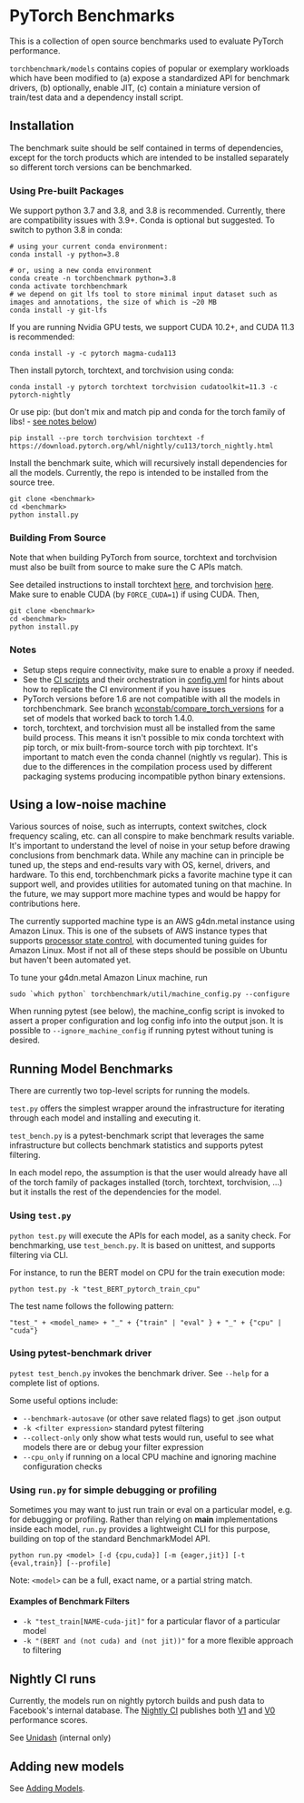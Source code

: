 # PyTorch Benchmarks
This is a collection of open source benchmarks used to evaluate PyTorch performance.

`torchbenchmark/models` contains copies of popular or exemplary workloads which have been modified to
(a) expose a standardized API for benchmark drivers, (b) optionally, enable JIT,
 (c) contain a miniature version of train/test data and a dependency install script.

## Installation
The benchmark suite should be self contained in terms of dependencies,
except for the torch products which are intended to be installed separately so
different torch versions can be benchmarked.

### Using Pre-built Packages
We support python 3.7 and 3.8, and 3.8 is recommended. Currently, there are compatibility issues with 3.9+.  Conda is optional but suggested. To switch to python 3.8 in conda:
```
# using your current conda environment:
conda install -y python=3.8

# or, using a new conda environment
conda create -n torchbenchmark python=3.8
conda activate torchbenchmark
# we depend on git lfs tool to store minimal input dataset such as images and annotations, the size of which is ~20 MB
conda install -y git-lfs
```

If you are running Nvidia GPU tests, we support CUDA 10.2+, and CUDA 11.3 is recommended:
```
conda install -y -c pytorch magma-cuda113
```

Then install pytorch, torchtext, and torchvision using conda:
```
conda install -y pytorch torchtext torchvision cudatoolkit=11.3 -c pytorch-nightly
```
Or use pip:
(but don't mix and match pip and conda for the torch family of libs! - [see notes below](#notes))
```
pip install --pre torch torchvision torchtext -f https://download.pytorch.org/whl/nightly/cu113/torch_nightly.html
```

Install the benchmark suite, which will recursively install dependencies for all the models.  Currently, the repo is intended to be installed from the source tree.
```
git clone <benchmark>
cd <benchmark>
python install.py
```

### Building From Source
Note that when building PyTorch from source, torchtext and torchvision must also be built from source to make sure the C APIs match.

See detailed instructions to install torchtext [here](https://github.com/pytorch/text), and torchvision [here](https://github.com/pytorch/vision).
Make sure to enable CUDA (by `FORCE_CUDA=1`) if using CUDA.
Then,
```
git clone <benchmark>
cd <benchmark>
python install.py
```

### Notes
- Setup steps require connectivity, make sure to enable a proxy if needed.
- See the [CI scripts](scripts/) and their orchestration in [config.yml](.circleci/config.yml)
for hints about how to replicate the CI environment if you have issues
- PyTorch versions before 1.6 are not compatible with all the models in torchbenchmark.  See branch [wconstab/compare_torch_versions](https://github.com/pytorch/benchmark/tree/wconstab/compare_torch_versions) for a set of models that worked back to torch 1.4.0.
- torch, torchtext, and torchvision must all be installed from the same build process.  This means it isn't possible to mix conda torchtext
  with pip torch, or mix built-from-source torch with pip torchtext.  It's important to match even the conda channel (nightly vs regular).
  This is due to the differences in the compilation process used by different packaging systems producing incompatible python binary extensions.

## Using a low-noise machine
Various sources of noise, such as interrupts, context switches, clock frequency scaling, etc. can all conspire to make benchmark results variable.  It's important to understand the level of noise in your setup before drawing conclusions from benchmark data.  While any machine can in principle be tuned up, the steps and end-results vary with OS, kernel, drivers, and hardware.  To this end, torchbenchmark picks a favorite machine type it can support well, and provides utilities for automated tuning on that machine.  In the future, we may support more machine types and would be happy for contributions here.

The currently supported machine type is an AWS g4dn.metal instance using Amazon Linux.  This is one of the subsets of AWS instance types that supports [processor state control](https://docs.aws.amazon.com/AWSEC2/latest/UserGuide/processor_state_control.html), with documented tuning guides for Amazon Linux.  Most if not all of these steps should be possible on Ubuntu but haven't been automated yet.

To tune your g4dn.metal Amazon Linux machine, run
```
sudo `which python` torchbenchmark/util/machine_config.py --configure
```

When running pytest (see below), the machine_config script is invoked to assert a proper configuration and log config info into the output json.  It is possible to ```--ignore_machine_config``` if running pytest without tuning is desired.


## Running Model Benchmarks
There are currently two top-level scripts for running the models.

`test.py` offers the simplest wrapper around the infrastructure for iterating through each model and installing and executing it.

`test_bench.py` is a pytest-benchmark script that leverages the same infrastructure but collects benchmark statistics and supports pytest filtering.

In each model repo, the assumption is that the user would already have all of the torch family of packages installed (torch, torchtext, torchvision, ...) but it installs the rest of the dependencies for the model.

### Using `test.py`
`python test.py` will execute the APIs for each model, as a sanity check.  For benchmarking, use `test_bench.py`.  It is based on unittest, and supports filtering via CLI.

For instance, to run the BERT model on CPU for the train execution mode:
```
python test.py -k "test_BERT_pytorch_train_cpu"
```

The test name follows the following pattern:

```
"test_" + <model_name> + "_" + {"train" | "eval" } + "_" + {"cpu" | "cuda"}
```

### Using pytest-benchmark driver
`pytest test_bench.py` invokes the benchmark driver.  See `--help` for a complete list of options.

Some useful options include:
- `--benchmark-autosave` (or other save related flags) to get .json output
- `-k <filter expression>` standard pytest filtering
- `--collect-only` only show what tests would run, useful to see what models there are or debug your filter expression
- `--cpu_only` if running on a local CPU machine and ignoring machine configuration checks

### Using `run.py` for simple debugging or profiling
Sometimes you may want to just run train or eval on a particular model, e.g. for debugging or profiling.  Rather than relying on __main__ implementations inside each model, `run.py` provides a lightweight CLI for this purpose, building on top of the standard BenchmarkModel API.

```
python run.py <model> [-d {cpu,cuda}] [-m {eager,jit}] [-t {eval,train}] [--profile]
```
Note: `<model>` can be a full, exact name, or a partial string match.

#### Examples of Benchmark Filters
- `-k "test_train[NAME-cuda-jit]"` for a particular flavor of a particular model
- `-k "(BERT and (not cuda) and (not jit))"` for a more flexible approach to filtering

## Nightly CI runs

Currently, the models run on nightly pytorch builds and push data to Facebook's internal database.
The [Nightly CI](https://github.com/pytorch/benchmark/actions) publishes both
[V1](torchbenchmark/score/configs/v1/config-v1.md) and
[V0](torchbenchmark/score/configs/v0/config-v0.md) performance scores.


See [Unidash](https://www.internalfb.com/intern/unidash/dashboard/pytorch_benchmarks/torchbenchmark_v0/) (internal only)

## Adding new models

See [Adding Models](torchbenchmark/models/ADDING_MODELS.md).
